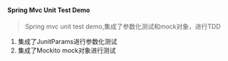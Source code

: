 #### Spring Mvc Unit Test Demo
>Spring mvc unit test demo,集成了参数化测试和mock对象，进行TDD

1. 集成了JunitParams进行参数化测试
2. 集成了Mockito mock对象进行测试